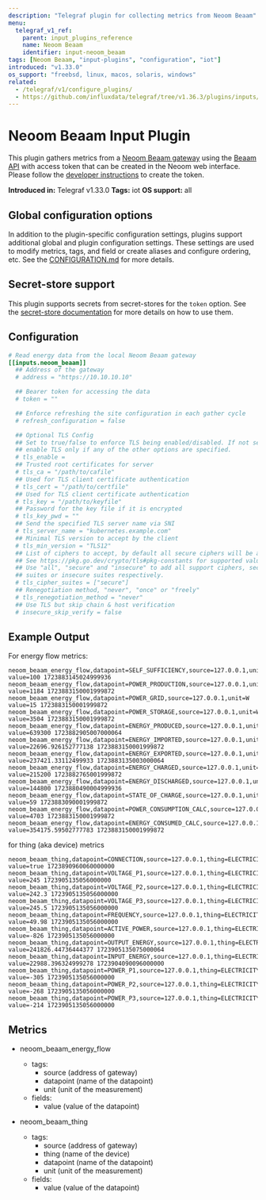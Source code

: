 ```yaml
---
description: "Telegraf plugin for collecting metrics from Neoom Beaam"
menu:
  telegraf_v1_ref:
    parent: input_plugins_reference
    name: Neoom Beaam
    identifier: input-neoom_beaam
tags: [Neoom Beaam, "input-plugins", "configuration", "iot"]
introduced: "v1.33.0"
os_support: "freebsd, linux, macos, solaris, windows"
related:
  - /telegraf/v1/configure_plugins/
  - https://github.com/influxdata/telegraf/tree/v1.36.3/plugins/inputs/neoom_beaam/README.md, Neoom Beaam Plugin Source
---
```


# Neoom Beaam Input Plugin

This plugin gathers metrics from a [Neoom Beaam gateway](https://neoom.com/en/products/beaam) using the
[Beaam API](https://developer.neoom.com/reference/concepts-terms-1) with access token that can be created in the Neoom web
interface. Please follow the [developer instructions](https://neoom.com/developers) to create the
token.

**Introduced in:** Telegraf v1.33.0
**Tags:** iot
**OS support:** all

[beaam]: https://neoom.com/en/products/beaam
[beaam_api]: https://developer.neoom.com/reference/concepts-terms-1
[devpage]:https://neoom.com/developers

## Global configuration options <!-- @/docs/includes/plugin_config.md -->

In addition to the plugin-specific configuration settings, plugins support
additional global and plugin configuration settings. These settings are used to
modify metrics, tags, and field or create aliases and configure ordering, etc.
See the [CONFIGURATION.md](/telegraf/v1/configuration/#plugins) for more details.

[CONFIGURATION.md]: ../../../docs/CONFIGURATION.md#plugins

## Secret-store support

This plugin supports secrets from secret-stores for the `token` option.
See the [secret-store documentation](/telegraf/v1/configuration/#secret-store-secrets) for more details on how
to use them.

[SECRETSTORE]: ../../../docs/CONFIGURATION.md#secret-store-secrets

## Configuration

```toml @sample.conf
# Read energy data from the local Neoom Beaam gateway
[[inputs.neoom_beaam]]
  ## Address of the gateway
  # address = "https://10.10.10.10"

  ## Bearer token for accessing the data
  # token = ""

  ## Enforce refreshing the site configuration in each gather cycle
  # refresh_configuration = false

  ## Optional TLS Config
  ## Set to true/false to enforce TLS being enabled/disabled. If not set,
  ## enable TLS only if any of the other options are specified.
  # tls_enable =
  ## Trusted root certificates for server
  # tls_ca = "/path/to/cafile"
  ## Used for TLS client certificate authentication
  # tls_cert = "/path/to/certfile"
  ## Used for TLS client certificate authentication
  # tls_key = "/path/to/keyfile"
  ## Password for the key file if it is encrypted
  # tls_key_pwd = ""
  ## Send the specified TLS server name via SNI
  # tls_server_name = "kubernetes.example.com"
  ## Minimal TLS version to accept by the client
  # tls_min_version = "TLS12"
  ## List of ciphers to accept, by default all secure ciphers will be accepted
  ## See https://pkg.go.dev/crypto/tls#pkg-constants for supported values.
  ## Use "all", "secure" and "insecure" to add all support ciphers, secure
  ## suites or insecure suites respectively.
  # tls_cipher_suites = ["secure"]
  ## Renegotiation method, "never", "once" or "freely"
  # tls_renegotiation_method = "never"
  ## Use TLS but skip chain & host verification
  # insecure_skip_verify = false
```

## Example Output

For energy flow metrics:

```text
neoom_beaam_energy_flow,datapoint=SELF_SUFFICIENCY,source=127.0.0.1,unit=% value=100 1723883145024999936
neoom_beaam_energy_flow,datapoint=POWER_PRODUCTION,source=127.0.0.1,unit=W value=1184 1723883150001999872
neoom_beaam_energy_flow,datapoint=POWER_GRID,source=127.0.0.1,unit=W value=15 1723883150001999872
neoom_beaam_energy_flow,datapoint=POWER_STORAGE,source=127.0.0.1,unit=W value=3504 1723883150001999872
neoom_beaam_energy_flow,datapoint=ENERGY_PRODUCED,source=127.0.0.1,unit=Wh value=639300 1723882905007000064
neoom_beaam_energy_flow,datapoint=ENERGY_IMPORTED,source=127.0.0.1,unit=Wh value=22696.926152777138 1723883150001999872
neoom_beaam_energy_flow,datapoint=ENERGY_EXPORTED,source=127.0.0.1,unit=Wh value=237421.33112499933 1723883135003000064
neoom_beaam_energy_flow,datapoint=ENERGY_CHARGED,source=127.0.0.1,unit=Wh value=215200 1723882765001999872
neoom_beaam_energy_flow,datapoint=ENERGY_DISCHARGED,source=127.0.0.1,unit=Wh value=144800 1723880490004999936
neoom_beaam_energy_flow,datapoint=STATE_OF_CHARGE,source=127.0.0.1,unit=% value=59 1723883090001999872
neoom_beaam_energy_flow,datapoint=POWER_CONSUMPTION_CALC,source=127.0.0.1,unit=W value=4703 1723883150001999872
neoom_beaam_energy_flow,datapoint=ENERGY_CONSUMED_CALC,source=127.0.0.1,unit=Wh value=354175.59502777783 1723883150001999872
```

for thing (aka device) metrics

```text
neoom_beaam_thing,datapoint=CONNECTION,source=127.0.0.1,thing=ELECTRICITY_METER_AC,unit=None value=true 1723890960060000000
neoom_beaam_thing,datapoint=VOLTAGE_P1,source=127.0.0.1,thing=ELECTRICITY_METER_AC,unit=V value=245 1723905135056000000
neoom_beaam_thing,datapoint=VOLTAGE_P2,source=127.0.0.1,thing=ELECTRICITY_METER_AC,unit=V value=242.3 1723905135056000000
neoom_beaam_thing,datapoint=VOLTAGE_P3,source=127.0.0.1,thing=ELECTRICITY_METER_AC,unit=V value=245.5 1723905135056000000
neoom_beaam_thing,datapoint=FREQUENCY,source=127.0.0.1,thing=ELECTRICITY_METER_AC,unit=Hz value=49.98 1723905135056000000
neoom_beaam_thing,datapoint=ACTIVE_POWER,source=127.0.0.1,thing=ELECTRICITY_METER_AC,unit=W value=-826 1723905135056000000
neoom_beaam_thing,datapoint=OUTPUT_ENERGY,source=127.0.0.1,thing=ELECTRICITY_METER_AC,unit=Wh value=241826.44736444377 1723905135075000064
neoom_beaam_thing,datapoint=INPUT_ENERGY,source=127.0.0.1,thing=ELECTRICITY_METER_AC,unit=Wh value=22988.396324999278 1723904090096000000
neoom_beaam_thing,datapoint=POWER_P1,source=127.0.0.1,thing=ELECTRICITY_METER_AC,unit=W value=-305 1723905135056000000
neoom_beaam_thing,datapoint=POWER_P2,source=127.0.0.1,thing=ELECTRICITY_METER_AC,unit=W value=-268 1723905135056000000
neoom_beaam_thing,datapoint=POWER_P3,source=127.0.0.1,thing=ELECTRICITY_METER_AC,unit=W value=-214 1723905135056000000
```

## Metrics

- neoom_beaam_energy_flow
  - tags:
    - source (address of gateway)
    - datapoint (name of the datapoint)
    - unit (unit of the measurement)
  - fields:
    - value (value of the datapoint)

- neoom_beaam_thing
  - tags:
    - source (address of gateway)
    - thing (name of the device)
    - datapoint (name of the datapoint)
    - unit (unit of the measurement)
  - fields:
    - value (value of the datapoint)
